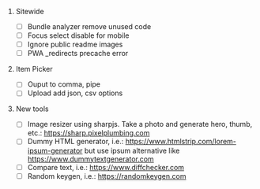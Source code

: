 1. Sitewide

    - [ ] Bundle analyzer remove unused code
    - [ ] Focus select disable for mobile
    - [ ] Ignore public readme images
    - [ ] PWA \_redirects precache error

2. Item Picker

    - [ ] Ouput to comma, pipe
    - [ ] Upload add json, csv options

3. New tools

    - [ ] Image resizer using sharpjs. Take a photo and generate hero, thumb, etc.: https://sharp.pixelplumbing.com
    - [ ] Dummy HTML generator, i.e.: https://www.htmlstrip.com/lorem-ipsum-generator but use ipsum alternative like https://www.dummytextgenerator.com
    - [ ] Compare text, i.e.: https://www.diffchecker.com
    - [ ] Random keygen, i.e.: https://randomkeygen.com
